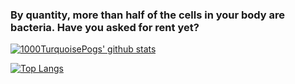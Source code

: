 ### By quantity, more than half of the cells in your body are bacteria. Have you asked for rent yet?

<!--
**1000TurquoisePogs/1000TurquoisePogs** is a ✨ _special_ ✨ repository because its `README.md` (this file) appears on your GitHub profile.

Here are some ideas to get you started:

- 🔭 I’m currently working on ...
- 🌱 I’m currently learning ...
- 👯 I’m looking to collaborate on ...
- 🤔 I’m looking for help with ...
- 💬 Ask me about ...
- 📫 How to reach me: ...
- 😄 Pronouns: ...
- ⚡ Fun fact: ...
-->

[![1000TurquoisePogs' github stats](https://github-readme-stats.vercel.app/api?username=1000TurquoisePogs)](https://github.com/anuraghazra/github-readme-stats)

[![Top Langs](https://github-readme-stats.vercel.app/api/top-langs/?username=1000TurquoisePogs&layout=compact)](https://github.com/anuraghazra/github-readme-stats)
